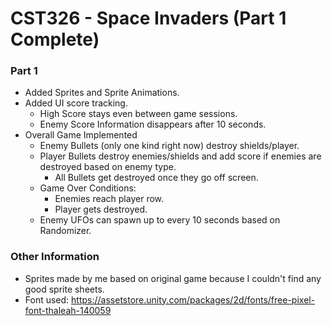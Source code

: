 # CST326 - Space Invaders (Part 1 Complete)

### Part 1

- Added Sprites and Sprite Animations.
- Added UI score tracking.
  - High Score stays even between game sessions.
  - Enemy Score Information disappears after 10 seconds.
- Overall Game Implemented
  - Enemy Bullets (only one kind right now) destroy shields/player.
  - Player Bullets destroy enemies/shields and add score if enemies are destroyed based on enemy type.
    - All Bullets get destroyed once they go off screen.
  - Game Over Conditions:
    - Enemies reach player row.
    - Player gets destroyed.
  - Enemy UFOs can spawn up to every 10 seconds based on Randomizer.

### Other Information
- Sprites made by me based on original game because I couldn't find any good sprite sheets.
- Font used: https://assetstore.unity.com/packages/2d/fonts/free-pixel-font-thaleah-140059
